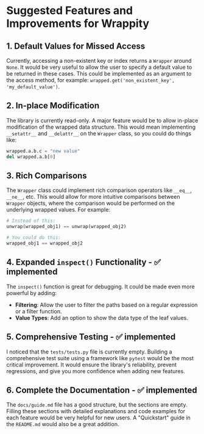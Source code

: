 # Suggested Features and Improvements for Wrappity

## 1. Default Values for Missed Access
Currently, accessing a non-existent key or index returns a `Wrapper` around `None`. It would be very useful to allow the user to specify a default value to be returned in these cases. This could be implemented as an argument to the access method, for example: `wrapped.get('non_existent_key', 'my_default_value')`.

## 2. In-place Modification
The library is currently read-only. A major feature would be to allow in-place modification of the wrapped data structure. This would mean implementing `__setattr__` and `__delattr__` on the `Wrapper` class, so you could do things like:
```python
wrapped.a.b.c = "new value"
del wrapped.a.b[0]
```

## 3. Rich Comparisons
The `Wrapper` class could implement rich comparison operators like `__eq__`, `__ne__`, etc. This would allow for more intuitive comparisons between `Wrapper` objects, where the comparison would be performed on the underlying wrapped values. For example:
```python
# Instead of this:
unwrap(wrapped_obj1) == unwrap(wrapped_obj2)

# You could do this:
wrapped_obj1 == wrapped_obj2
```

## 4. Expanded `inspect()` Functionality - ✅ implemented
The `inspect()` function is great for debugging. It could be made even more powerful by adding:
*   **Filtering**: Allow the user to filter the paths based on a regular expression or a filter function.
*   **Value Types**: Add an option to show the data type of the leaf values.

## 5. Comprehensive Testing - ✅ implemented
I noticed that the `tests/tests.py` file is currently empty. Building a comprehensive test suite using a framework like `pytest` would be the most critical improvement. It would ensure the library's reliability, prevent regressions, and give you more confidence when adding new features.

## 6. Complete the Documentation - ✅ implemented
The `docs/guide.md` file has a good structure, but the sections are empty. Filling these sections with detailed explanations and code examples for each feature would be very helpful for new users. A "Quickstart" guide in the `README.md` would also be a great addition.
